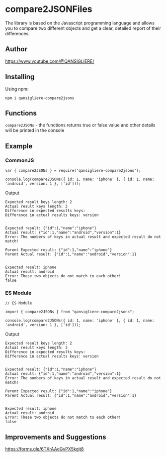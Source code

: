 # compare2JSONFiles

The library is based on the Javascript programming language and allows you to compare two different objects and get a
clear, detailed report of their differences.

## Author

https://www.youtube.com/@QANSIGLIERE/

## Installing

Using npm:

`npm i qansigliere-compare2jsons`

## Functions

`compare2JSONs` - the functions returns true or false value and other details will be printed in the console

## Example

### CommonJS

```
var { compare2JSONs } = require('qansigliere-compare2jsons');

console.log(compare2JSONs({ id: 1, name: 'iphone' }, { id: 1, name: 'android', version: 1 }, ['id']));
```

Output

```
Expected result keys length: 2
Actual result keys length: 3
Difference in expected results keys:
Difference in actual results keys: version


Expected result: {"id":1,"name":"iphone"}
Actual result: {"id":1,"name":"android","version":1}
Error: The numbers of keys in actual result and expected result do not match!

Parent Expected result: {"id":1,"name":"iphone"}
Parent Actual result: {"id":1,"name":"android","version":1}


Expected result: iphone
Actual result: android
Error: These two objects do not match to each other!
false
```

### ES Module

```
// ES Module

import { compare2JSONs } from "qansigliere-compare2jsons";

console.log(compare2JSONs({ id: 1, name: 'iphone' }, { id: 1, name: 'android', version: 1 }, ['id']));

```

Output

```
Expected result keys length: 2
Actual result keys length: 3
Difference in expected results keys:
Difference in actual results keys: version


Expected result: {"id":1,"name":"iphone"}
Actual result: {"id":1,"name":"android","version":1}
Error: The numbers of keys in actual result and expected result do not match!

Parent Expected result: {"id":1,"name":"iphone"}
Parent Actual result: {"id":1,"name":"android","version":1}


Expected result: iphone
Actual result: android
Error: These two objects do not match to each other!
false
```

## Improvements and Suggestions

https://forms.gle/6TXrAAoGvPX5kgjt8
